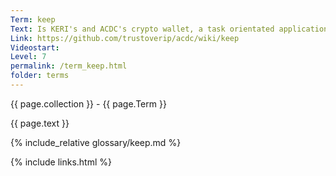 ```yaml
---
Term: keep
Text: Is KERI's and ACDC's crypto wallet, a task orientated application for managing AIDs in ecosystems, e.g. the vLEI Ecosystem
Link: https://github.com/trustoverip/acdc/wiki/keep
Videostart: 
Level: 7
permalink: /term_keep.html
folder: terms
---
```


{{ page.collection }} - {{ page.Term }}

   {{ page.text }}

{% include_relative glossary/keep.md %}

 {% include links.html %} 
